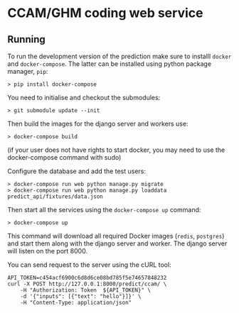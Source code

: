 # CCAM/GHM coding web service

## Running

To run the development version of the prediction make sure to installl `docker` and `docker-compose`. The latter can be installed using python package manager, `pip`:

```
> pip install docker-compose
```

You need to initialise and checkout the submodules:

```
> git submodule update --init
```

Then build the images for the django server and workers use:

```
> docker-compose build
```

(if your user does not have rights to start docker, you may need to use the docker-compose command with sudo)

Configure the database and add the test users:

```
> docker-compose run web python manage.py migrate
> docker-compose run web python manage.py loaddata predict_api/fixtures/data.json
```

Then start all the services using the `docker-compose up` command:

```
> docker-compose up
```

This command will download all required Docker images (`redis`, `postgres`) and start them along with the django server and worker. The django server will listen on the port 8000.

You can send request to the server using the cURL tool:

```
API_TOKEN=c454acf6900c6d8d6ce08bd785f5e74657848232
curl -X POST http://127.0.0.1:8000/predict/ccam/ \
    -H "Authorization: Token  ${API_TOKEN}" \
    -d '{"inputs": [{"text": "hello"}]}' \
    -H "Content-Type: application/json"
```
